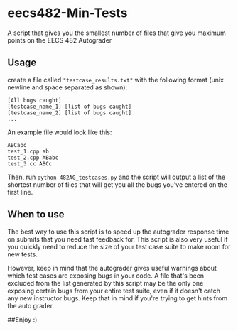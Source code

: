# eecs482-Min-Tests
A script that gives you the smallest number of files that give you maximum points on the EECS 482 Autograder

## Usage
create a file called `"testcase_results.txt"` with the following format (unix newline and space separated as shown):
```
[All bugs caught]
[testcase_name_1] [list of bugs caught]
[testcase_name_2] [list of bugs caught]
...
```

An example file would look like this:
```
ABCabc
test_1.cpp ab
test_2.cpp ABabc
test_3.cc ABCc
```

Then, run `python 482AG_testcases.py` and the script will output a list of the shortest number of files that will get you all the bugs you've entered on the first line.

## When to use
The best way to use this script is to speed up the autograder response time on submits that you need fast feedback for. This script is also very useful if you quickly need to reduce the size of your test case suite to make room for new tests.

However, keep in mind that the autograder gives useful warnings about which test cases are exposing bugs in your code. A file that's been excluded from the list generated by this script may be the only one exposing certain bugs from your entire test suite, even if it doesn't catch any new instructor bugs. Keep that in mind if you're trying to get hints from the auto grader.

##Enjoy :)